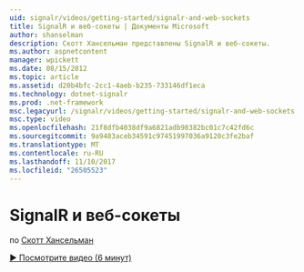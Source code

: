 ```yaml
---
uid: signalr/videos/getting-started/signalr-and-web-sockets
title: SignalR и веб-сокеты | Документы Microsoft
author: shanselman
description: Скотт Хансельман представлены SignalR и веб-сокеты.
ms.author: aspnetcontent
manager: wpickett
ms.date: 08/15/2012
ms.topic: article
ms.assetid: d20b4bfc-2cc1-4aeb-b235-733146df1eca
ms.technology: dotnet-signalr
ms.prod: .net-framework
msc.legacyurl: /signalr/videos/getting-started/signalr-and-web-sockets
msc.type: video
ms.openlocfilehash: 21f8dfb4038df9a6821adb98382bc01c7c42fd6c
ms.sourcegitcommit: 9a9483aceb34591c97451997036a9120c3fe2baf
ms.translationtype: MT
ms.contentlocale: ru-RU
ms.lasthandoff: 11/10/2017
ms.locfileid: "26505523"
---
```

<a name="signalr-and-web-sockets"></a>SignalR и веб-сокеты
====================
по [Скотт Хансельман](https://github.com/shanselman)

[&#9654; Посмотрите видео (6 минут)](https://channel9.msdn.com/Blogs/ASP-NET-Site-Videos/signalr-and-web-sockets)
